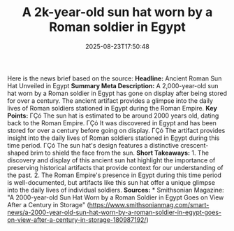 ﻿---
title: "A 2k-year-old sun hat worn by a Roman soldier in Egypt"
date: "2025-08-23T17:50:48"
category: "Markets"
summary: ""
slug: "a 2kyearold sun hat worn by a roman soldier in egypt"
source_urls:
  - "https://www.smithsonianmag.com/smart-news/a-2000-year-old-sun-hat-worn-by-a-roman-soldier-in-egypt-goes-on-view-after-a-century-in-storage-180987192/"
seo:
  title: "A 2k-year-old sun hat worn by a Roman soldier in Egypt | Hash n Hedge"
  description: ""
  keywords: ["news", "markets", "brief"]
---
Here is the news brief based on the source:  **Headline:** Ancient Roman Sun Hat Unveiled in Egypt  **Summary Meta Description:** A 2,000-year-old sun hat worn by a Roman soldier in Egypt has gone on display after being stored for over a century. The ancient artifact provides a glimpse into the daily lives of Roman soldiers stationed in Egypt during the Roman Empire.  **Key Points:**  ΓÇó The sun hat is estimated to be around 2000 years old, dating back to the Roman Empire. ΓÇó It was discovered in Egypt and has been stored for over a century before going on display. ΓÇó The artifact provides insight into the daily lives of Roman soldiers stationed in Egypt during this time period. ΓÇó The sun hat's design features a distinctive crescent-shaped brim to shield the face from the sun.  **Short Takeaways:**  1. The discovery and display of this ancient sun hat highlight the importance of preserving historical artifacts that provide context for our understanding of the past. 2. The Roman Empire's presence in Egypt during this time period is well-documented, but artifacts like this sun hat offer a unique glimpse into the daily lives of individual soldiers.  **Sources:**  * Smithsonian Magazine: "A 2000-year-old Sun Hat Worn by a Roman Soldier in Egypt Goes on View After a Century in Storage" (https://www.smithsonianmag.com/smart-news/a-2000-year-old-sun-hat-worn-by-a-roman-soldier-in-egypt-goes-on-view-after-a-century-in-storage-180987192/) 

